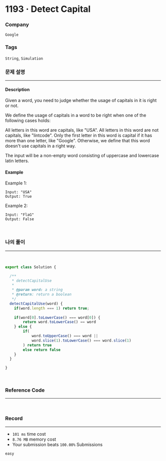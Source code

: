 1193 · Detect Capital
===
### Company
`Google`

### Tags
`String`, `Simulation`

### 문제 설명
---
#### Description
Given a word, you need to judge whether the usage of capitals in it is right or not.

We define the usage of capitals in a word to be right when one of the following cases holds:

All letters in this word are capitals, like "USA".
All letters in this word are not capitals, like "lintcode".
Only the first letter in this word is capital if it has more than one letter, like "Google".
Otherwise, we define that this word doesn't use capitals in a right way.

The input will be a non-empty word consisting of uppercase and lowercase latin letters.

#### Example
Example 1:
```
Input: "USA"
Output: True
```
Example 2:
```
Input: "FlaG"
Output: False
```
<br>

### 나의 풀이
---
<br>

```js
export class Solution {

  /**
   * detectCapitalUse
   *
   * @param word: a string
   * @return: return a boolean
   */
  detectCapitalUse(word) {
    if(word.length === 1) return true;
    
    if(word[0].toLowerCase() === word[0]) {
        return word.toLowerCase() == word 
    } else {
        if(
            word.toUpperCase() === word ||
            word.slice(1).toLowerCase() === word.slice(1)
        ) return true
        else return false
    }
  }

}
```
<br>

### Reference Code
---

<br>

### Record
---
- `101 ms` time cost
- `8.76 MB` memory cost
- Your submission beats `100.00%` Submissions

`easy`

<br>
